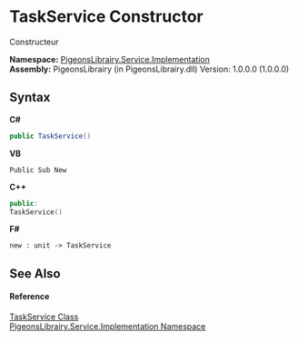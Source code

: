 # TaskService Constructor 
 

Constructeur

**Namespace:**&nbsp;<a href="61ea8cdd-bbb0-4640-7fbb-d4c259f85123">PigeonsLibrairy.Service.Implementation</a><br />**Assembly:**&nbsp;PigeonsLibrairy (in PigeonsLibrairy.dll) Version: 1.0.0.0 (1.0.0.0)

## Syntax

**C#**<br />
``` C#
public TaskService()
```

**VB**<br />
``` VB
Public Sub New
```

**C++**<br />
``` C++
public:
TaskService()
```

**F#**<br />
``` F#
new : unit -> TaskService
```


## See Also


#### Reference
<a href="3a241cd4-5c5d-f79b-8b04-0e556676a3c9">TaskService Class</a><br /><a href="61ea8cdd-bbb0-4640-7fbb-d4c259f85123">PigeonsLibrairy.Service.Implementation Namespace</a><br />